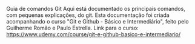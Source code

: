 
Guia de comandos Git
Aqui está documentado os principais comandos, com pequenas explicações, do git. Esta documentação foi criada acompanhando o curso "Git e Github - Básico e Intermediário", feito pelo Guilherme Romão e Paulo Estrella.
Link para o curso: https://www.udemy.com/course/git-e-github-basico-e-intermediario/

